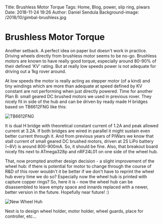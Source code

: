 Title: Brushless Motor Torque
Tags: Home, Blog, power, slip ring, piwars
Date: 2018-11-24 19:26
Author: Daniel Sendula
Background-image: /2018/10/gimbal-brushless.jpg

# Brushless Motor Torque

Another setback. A perfect idea on paper but doesn't work in practice. Driving wheels directly from brushless motor seems to be no-go. Brushless motors are known to have really good torque, especially around 80-90% of their defined 'KV' rating. But at really low speeds power is not adequate for driving out a 1kg rover around.

At low speeds the motor is really acting as stepper motor (of a kind) and tiny windings which are more than adequate at speed defined by KV constant are not performing when just directly powered. Time for another Plan B: small geared DC brushed motors we used in previous rover. They nicely fit in side of the hub and can be driven by ready made H bridges based on TB6612FNG like this:

![TB6612FNG](/2018/11/H-bridge.jpg "TB6612FNG")

It is dual H bridge with theoretical constant current of 1.2A and peak allowed current at 3.2A. If both bridges are wired in parallel it might sustain even better current through it. And from previous years of PiWars we know that stall current of small geared DC brushed motors, driven at 2S LiPo battery (~8V) is around 800-900mA. So, it should be fine. Also, that breakout board nicely fits next to ATmega328p and nRF24L01 on one side of the wheel hub.

That, now prompted another design decision - a slight improvement of the wheel hub: if there is potential for motor to change through the course of R&D of this rover wouldn't it be better if we don't have to reprint the wheel hub every time we do so? Especially now the wheel hub is printed with capture copper rings? So, here it is - now the wheel hub can be disassembled to leave empty space and innards replaced with a newer, better version in the future. Hopefully near future! :)

![New Wheel Huh](/2018/11/new-hub-design.jpg "New Wheel Huh")

Next is to design wheel holder, motor holder, wheel guards, place for controller, etc...
